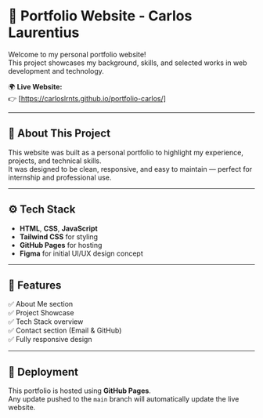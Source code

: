 # 💼 Portfolio Website - Carlos Laurentius

Welcome to my personal portfolio website!  
This project showcases my background, skills, and selected works in web development and technology.

🌍 **Live Website:**  
👉 [https://carloslrnts.github.io/portfolio-carlos/]

---

## 🧠 About This Project
This website was built as a personal portfolio to highlight my experience, projects, and technical skills.  
It was designed to be clean, responsive, and easy to maintain — perfect for internship and professional use.

---

## ⚙️ Tech Stack
- **HTML**, **CSS**, **JavaScript**
- **Tailwind CSS** for styling
- **GitHub Pages** for hosting
- **Figma** for initial UI/UX design concept

---

## 🧩 Features
✅ About Me section  
✅ Project Showcase  
✅ Tech Stack overview  
✅ Contact section (Email & GitHub)  
✅ Fully responsive design  

---

## 🚀 Deployment
This portfolio is hosted using **GitHub Pages**.  
Any update pushed to the `main` branch will automatically update the live website.
